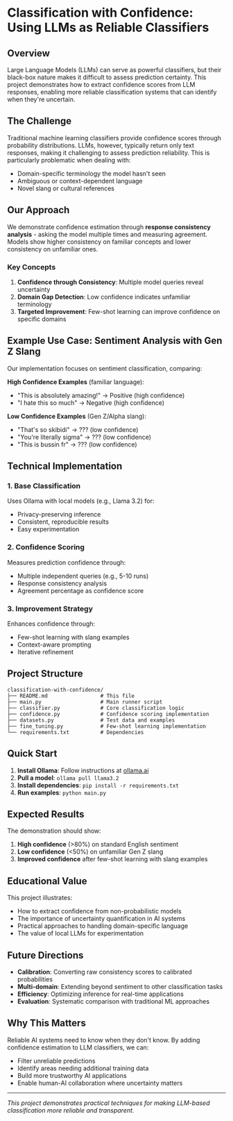 # Classification with Confidence: Using LLMs as Reliable Classifiers

## Overview

Large Language Models (LLMs) can serve as powerful classifiers, but their black-box nature makes it difficult to assess prediction certainty. This project demonstrates how to extract confidence scores from LLM responses, enabling more reliable classification systems that can identify when they're uncertain.

## The Challenge

Traditional machine learning classifiers provide confidence scores through probability distributions. LLMs, however, typically return only text responses, making it challenging to assess prediction reliability. This is particularly problematic when dealing with:

- Domain-specific terminology the model hasn't seen
- Ambiguous or context-dependent language
- Novel slang or cultural references

## Our Approach

We demonstrate confidence estimation through **response consistency analysis** - asking the model multiple times and measuring agreement. Models show higher consistency on familiar concepts and lower consistency on unfamiliar ones.

### Key Concepts

1. **Confidence through Consistency**: Multiple model queries reveal uncertainty
2. **Domain Gap Detection**: Low confidence indicates unfamiliar terminology
3. **Targeted Improvement**: Few-shot learning can improve confidence on specific domains

## Example Use Case: Sentiment Analysis with Gen Z Slang

Our implementation focuses on sentiment classification, comparing:

**High Confidence Examples** (familiar language):
- "This is absolutely amazing!" → Positive (high confidence)
- "I hate this so much" → Negative (high confidence)

**Low Confidence Examples** (Gen Z/Alpha slang):
- "That's so skibidi" → ??? (low confidence)
- "You're literally sigma" → ??? (low confidence)
- "This is bussin fr" → ??? (low confidence)

## Technical Implementation

### 1. Base Classification
Uses Ollama with local models (e.g., Llama 3.2) for:
- Privacy-preserving inference
- Consistent, reproducible results
- Easy experimentation

### 2. Confidence Scoring
Measures prediction confidence through:
- Multiple independent queries (e.g., 5-10 runs)
- Response consistency analysis
- Agreement percentage as confidence score

### 3. Improvement Strategy
Enhances confidence through:
- Few-shot learning with slang examples
- Context-aware prompting
- Iterative refinement

## Project Structure

```
classification-with-confidence/
├── README.md                 # This file
├── main.py                   # Main runner script
├── classifier.py             # Core classification logic
├── confidence.py             # Confidence scoring implementation
├── datasets.py               # Test data and examples
├── fine_tuning.py            # Few-shot learning implementation
└── requirements.txt          # Dependencies
```

## Quick Start

1. **Install Ollama**: Follow instructions at [ollama.ai](https://ollama.ai)
2. **Pull a model**: `ollama pull llama3.2`
3. **Install dependencies**: `pip install -r requirements.txt`
4. **Run examples**: `python main.py`

## Expected Results

The demonstration should show:

1. **High confidence** (>80%) on standard English sentiment
2. **Low confidence** (<50%) on unfamiliar Gen Z slang
3. **Improved confidence** after few-shot learning with slang examples

## Educational Value

This project illustrates:

- How to extract confidence from non-probabilistic models
- The importance of uncertainty quantification in AI systems
- Practical approaches to handling domain-specific language
- The value of local LLMs for experimentation

## Future Directions

- **Calibration**: Converting raw consistency scores to calibrated probabilities
- **Multi-domain**: Extending beyond sentiment to other classification tasks
- **Efficiency**: Optimizing inference for real-time applications
- **Evaluation**: Systematic comparison with traditional ML approaches

## Why This Matters

Reliable AI systems need to know when they don't know. By adding confidence estimation to LLM classifiers, we can:

- Filter unreliable predictions
- Identify areas needing additional training data
- Build more trustworthy AI applications
- Enable human-AI collaboration where uncertainty matters

---

*This project demonstrates practical techniques for making LLM-based classification more reliable and transparent.*